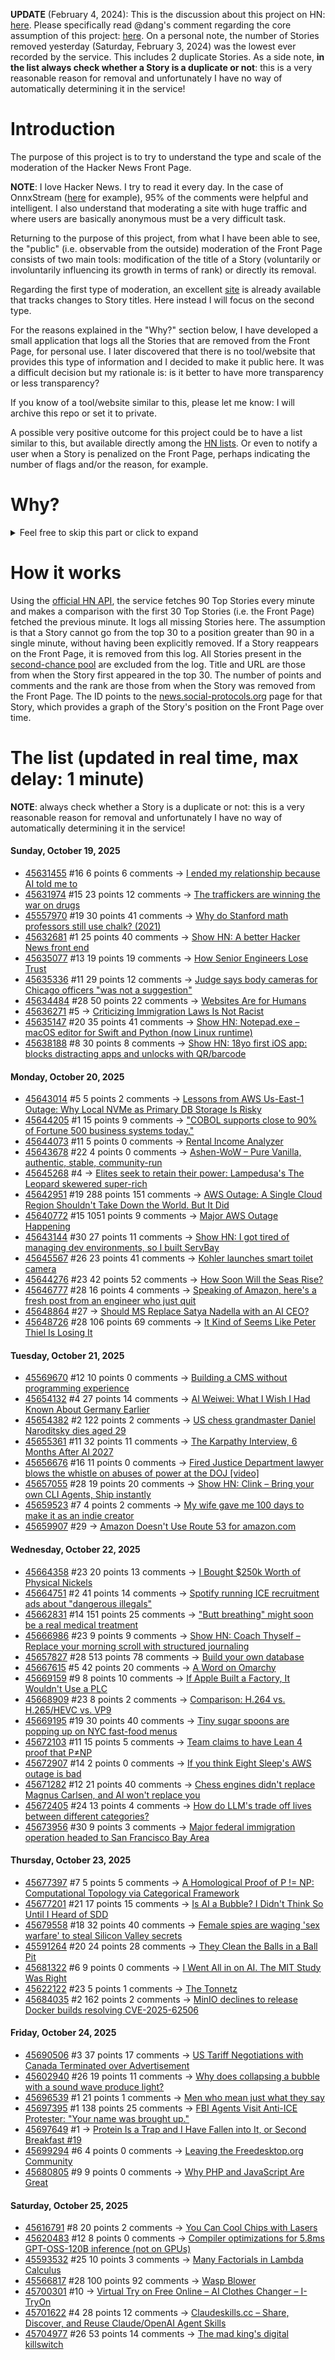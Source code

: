 **UPDATE** (February 4, 2024): This is the discussion about this project on HN: [here](https://news.ycombinator.com/item?id=39230513). Please specifically read @dang's comment regarding the core assumption of this project: [here](https://news.ycombinator.com/item?id=39231537). On a personal note, the number of Stories removed yesterday (Saturday, February 3, 2024) was the lowest ever recorded by the service. This includes 2 duplicate Stories. As a side note, **in the list always check whether a Story is a duplicate or not**: this is a very reasonable reason for removal and unfortunately I have no way of automatically determining it in the service!

# Introduction

The purpose of this project is to try to understand the type and scale of the moderation of the Hacker News Front Page.

**NOTE**: I love Hacker News. I try to read it every day. In the case of OnnxStream ([here](https://news.ycombinator.com/item?id=37752632) for example), 95% of the comments were helpful and intelligent. I also understand that moderating a site with huge traffic and where users are basically anonymous must be a very difficult task.

Returning to the purpose of this project, from what I have been able to see, the "public" (i.e. observable from the outside) moderation of the Front Page consists of two main tools: modification of the title of a Story (voluntarily or involuntarily influencing its growth in terms of rank) or directly its removal.

Regarding the first type of moderation, an excellent [site](https://hackernewstitles.netlify.app/) is already available that tracks changes to Story titles. Here instead I will focus on the second type.

For the reasons explained in the "Why?" section below, I have developed a small application that logs all the Stories that are removed from the Front Page, for personal use. I later discovered that there is no tool/website that provides this type of information and I decided to make it public here. It was a difficult decision but my rationale is: is it better to have more transparency or less transparency?

If you know of a tool/website similar to this, please let me know: I will archive this repo or set it to private.

A possible very positive outcome for this project could be to have a list similar to this, but available directly among the [HN lists](https://news.ycombinator.com/lists). Or even to notify a user when a Story is penalized on the Front Page, perhaps indicating the number of flags and/or the reason, for example.

# Why?

<details>
<summary>Feel free to skip this part or click to expand</summary>

A friend of mine posted two Stories on Hacker News related to OnnxStream (31 days apart), the first related to SDXL Turbo support and the second related to TinyLlama and Mistral 7B support.

In the case of the [first](https://news.ycombinator.com/item?id=38646969), the Story was among the first on the Front Page, until its title was changed from "Stable Diffusion Turbo on a Raspberry Pi Zero 2 generates an image in 29 minutes" to "OnnxStream: Stable Diffusion XL 1.0 Base on a Raspberry Pi Zero 2". This effectively "killed" the Story. One user pointed out that the new title didn't reflect the spirit of the Story (thanks @practice9).

In the case of the [second](https://news.ycombinator.com/item?id=38991145), the Story was in third place on the Front Page, less than an hour after the submission. In this case it was simply removed from the Front Page.

Having discovered this, perplexed, I sent an email to the moderator. @dang, who was very kind and quick in his response, explained to me that the Story had been flagged by users even without being explicitly [flagged], and that he could therefore only hypothesize the causes of the flag. His hypothesis was that (some?) users might be fed up with news related to LLMs.

While I have no reason to doubt Daniel's good faith, it's hard to believe that HN users would be tired of LLM-related news.

So I decided to develop a small console application to determine the frequency of this phenomenon (actually I was also motivated by the prospect of writing some C# code, after more than 2 years of complete abstinence). I subsequently discovered that there were no tools/websites that monitored this specific phenomenon and I therefore decided to make it public here.

</details>

# How it works

Using the [official HN API](https://github.com/HackerNews/API), the service fetches 90 Top Stories every minute and makes a comparison with the first 30 Top Stories (i.e. the Front Page) fetched the previous minute. It logs all missing Stories here. The assumption is that a Story cannot go from the top 30 to a position greater than 90 in a single minute, without having been explicitly removed. If a Story reappears on the Front Page, it is removed from this log. All Stories present in the [second-chance pool](https://news.ycombinator.com/pool) are excluded from the log. Title and URL are those from when the Story first appeared in the top 30. The number of points and comments and the rank are those from when the Story was removed from the Front Page. The ID points to the [news.social-protocols.org](https://news.social-protocols.org) page for that Story, which provides a graph of the Story's position on the Front Page over time.

# The list (updated in real time, max delay: 1 minute)

**NOTE**: always check whether a Story is a duplicate or not: this is a very reasonable reason for removal and unfortunately I have no way of automatically determining it in the service!

#### **Sunday, October 19, 2025**
<!-- HN:45631455:start -->
* [45631455](https://news.social-protocols.org/stats?id=45631455) #16 6 points 6 comments -> [I ended my relationship because AI told me to](https://jetwilliams.com/from-prayers-to-prompts/)<!-- HN:45631455:end --><!-- HN:45631974:start -->
* [45631974](https://news.social-protocols.org/stats?id=45631974) #15 23 points 12 comments -> [The traffickers are winning the war on drugs](https://www.economist.com/briefing/2025/10/16/the-traffickers-are-winning-the-war-on-drugs)<!-- HN:45631974:end --><!-- HN:45557970:start -->
* [45557970](https://news.social-protocols.org/stats?id=45557970) #19 30 points 41 comments -> [Why do Stanford math professors still use chalk? (2021)](https://stanforddaily.com/2021/10/17/why-do-stanford-math-professors-still-use-chalk/)<!-- HN:45557970:end --><!-- HN:45632681:start -->
* [45632681](https://news.social-protocols.org/stats?id=45632681) #1 25 points 40 comments -> [Show HN: A better Hacker News front end](https://hakkernieuws.vercel.app/top)<!-- HN:45632681:end --><!-- HN:45635077:start -->
* [45635077](https://news.social-protocols.org/stats?id=45635077) #13 19 points 19 comments -> [How Senior Engineers Lose Trust](https://tahahussain.substack.com/p/how-senior-engineers-lose-trust)<!-- HN:45635077:end --><!-- HN:45635336:start -->
* [45635336](https://news.social-protocols.org/stats?id=45635336) #11 29 points 12 comments -> [Judge says body cameras for Chicago officers "was not a suggestion"](https://www.cbsnews.com/chicago/news/judge-homeland-security-federal-agents-chicago-body-cameras/)<!-- HN:45635336:end --><!-- HN:45634484:start -->
* [45634484](https://news.social-protocols.org/stats?id=45634484) #28 50 points 22 comments -> [Websites Are for Humans](https://marcus-obst.de/blog/websites-are-for-humans)<!-- HN:45634484:end --><!-- HN:45636271:start -->
* [45636271](https://news.social-protocols.org/stats?id=45636271) #5 -> [Criticizing Immigration Laws Is Not Racist](https://www.maximepeabody.com/blog/immigration-in-canada)<!-- HN:45636271:end --><!-- HN:45635147:start -->
* [45635147](https://news.social-protocols.org/stats?id=45635147) #20 35 points 41 comments -> [Show HN: Notepad.exe – macOS editor for Swift and Python (now Linux runtime)](https://notepadexe.com/)<!-- HN:45635147:end --><!-- HN:45638188:start -->
* [45638188](https://news.social-protocols.org/stats?id=45638188) #8 30 points 8 comments -> [Show HN: 18yo first iOS app: blocks distracting apps and unlocks with QR/barcode](https://apps.apple.com/us/app/recode-screen-time-control/id6752352978)<!-- HN:45638188:end -->
#### **Monday, October 20, 2025**<!-- HN:45643014:start -->
* [45643014](https://news.social-protocols.org/stats?id=45643014) #5 5 points 2 comments -> [Lessons from AWS Us-East-1 Outage: Why Local NVMe as Primary DB Storage Is Risky](https://www.eloqdata.com/blog/2025/10/20/local-nvme-risky-for-database)<!-- HN:45643014:end --><!-- HN:45644205:start -->
* [45644205](https://news.social-protocols.org/stats?id=45644205) #1 15 points 9 comments -> ["COBOL supports close to 90% of Fortune 500 business systems today."](https://cobolcowboys.com/cobol-today/)<!-- HN:45644205:end --><!-- HN:45644073:start -->
* [45644073](https://news.social-protocols.org/stats?id=45644073) #11 5 points 0 comments -> [Rental Income Analyzer](https://www.rebux.app/)<!-- HN:45644073:end --><!-- HN:45643678:start -->
* [45643678](https://news.social-protocols.org/stats?id=45643678) #22 4 points 0 comments -> [Ashen-WoW – Pure Vanilla, authentic, stable, community-run](https://ashen-wow.space/en)<!-- HN:45643678:end --><!-- HN:45645268:start -->
* [45645268](https://news.social-protocols.org/stats?id=45645268) #4 -> [Elites seek to retain their power: Lampedusa's The Leopard skewered super-rich](https://www.bbc.com/culture/article/20250304-the-leopard-the-1958-italian-novel-that-skewered-the-super-rich)<!-- HN:45645268:end --><!-- HN:45642951:start -->
* [45642951](https://news.social-protocols.org/stats?id=45642951) #19 288 points 151 comments -> [AWS Outage: A Single Cloud Region Shouldn't Take Down the World. But It Did](https://faun.dev/c/news/devopslinks/aws-outage-a-single-cloud-region-shouldnt-take-down-the-world-but-it-did/)<!-- HN:45642951:end --><!-- HN:45640772:start -->
* [45640772](https://news.social-protocols.org/stats?id=45640772) #15 1051 points 9 comments -> [Major AWS Outage Happening](https://old.reddit.com/r/aws/comments/1obd3lx/dynamodb_down_useast1/)<!-- HN:45640772:end --><!-- HN:45643144:start -->
* [45643144](https://news.social-protocols.org/stats?id=45643144) #30 27 points 11 comments -> [Show HN: I got tired of managing dev environments, so I built ServBay](https://www.servbay.com)<!-- HN:45643144:end --><!-- HN:45645567:start -->
* [45645567](https://news.social-protocols.org/stats?id=45645567) #26 23 points 41 comments -> [Kohler launches smart toilet camera](https://techcrunch.com/2025/10/19/kohler-unveils-a-camera-for-your-toilet/)<!-- HN:45645567:end --><!-- HN:45644276:start -->
* [45644276](https://news.social-protocols.org/stats?id=45644276) #23 42 points 52 comments -> [How Soon Will the Seas Rise?](https://www.quantamagazine.org/how-soon-will-the-seas-rise-20251020/)<!-- HN:45644276:end --><!-- HN:45646777:start -->
* [45646777](https://news.social-protocols.org/stats?id=45646777) #28 16 points 4 comments -> [Speaking of Amazon, here's a fresh post from an engineer who just quit](https://nekrolm.github.io/blog.html)<!-- HN:45646777:end --><!-- HN:45648864:start -->
* [45648864](https://news.social-protocols.org/stats?id=45648864) #27 -> [Should MS Replace Satya Nadella with an AI CEO?](https://old.reddit.com/r/microsoftsucks/comments/1obsew3/should_ms_replace_satya_nadella_with_an_ai_ceo/)<!-- HN:45648864:end --><!-- HN:45648726:start -->
* [45648726](https://news.social-protocols.org/stats?id=45648726) #28 106 points 69 comments -> [It Kind of Seems Like Peter Thiel Is Losing It](https://futurism.com/future-society/peter-thiel-antichrist-lectures)<!-- HN:45648726:end -->
#### **Tuesday, October 21, 2025**
<!-- HN:45569670:start -->
* [45569670](https://news.social-protocols.org/stats?id=45569670) #12 10 points 0 comments -> [Building a CMS without programming experience](https://www.vibediary.dev/essays/cms)<!-- HN:45569670:end --><!-- HN:45654132:start -->
* [45654132](https://news.social-protocols.org/stats?id=45654132) #4 27 points 14 comments -> [AI Weiwei: What I Wish I Had Known About Germany Earlier](https://hyperallergic.com/1050197/what-i-wish-i-had-known-about-germany-earlier/)<!-- HN:45654132:end --><!-- HN:45654382:start -->
* [45654382](https://news.social-protocols.org/stats?id=45654382) #2 122 points 2 comments -> [US chess grandmaster Daniel Naroditsky dies aged 29](https://www.bbc.com/news/articles/c15pz8vpjp9o)<!-- HN:45654382:end --><!-- HN:45655361:start -->
* [45655361](https://news.social-protocols.org/stats?id=45655361) #11 32 points 11 comments -> [The Karpathy Interview, 6 Months After AI 2027](https://futuresearch.ai/ai-2027-6-months-later/)<!-- HN:45655361:end --><!-- HN:45656676:start -->
* [45656676](https://news.social-protocols.org/stats?id=45656676) #16 11 points 0 comments -> [Fired Justice Department lawyer blows the whistle on abuses of power at the DOJ [video]](https://www.youtube.com/watch?v=vcSHMkyM0aE)<!-- HN:45656676:end --><!-- HN:45657055:start -->
* [45657055](https://news.social-protocols.org/stats?id=45657055) #28 19 points 20 comments -> [Show HN: Clink – Bring your own CLI Agents, Ship instantly](https://clink.new)<!-- HN:45657055:end --><!-- HN:45659523:start -->
* [45659523](https://news.social-protocols.org/stats?id=45659523) #7 4 points 2 comments -> [My wife gave me 100 days to make it as an indie creator](https://blog.jacobstechtavern.com/p/my-wife-gave-me-100-days)<!-- HN:45659523:end --><!-- HN:45659907:start -->
* [45659907](https://news.social-protocols.org/stats?id=45659907) #29 -> [Amazon Doesn't Use Route 53 for amazon.com](https://www.dnscheck.co/blog/dns-monitoring/2025/10/21/aws-dog-food.html)<!-- HN:45659907:end -->
#### **Wednesday, October 22, 2025**
<!-- HN:45664358:start -->
* [45664358](https://news.social-protocols.org/stats?id=45664358) #23 20 points 13 comments -> [I Bought $250k Worth of Physical Nickels](https://twitter.com/opinioncasino/status/1980038177785000114)<!-- HN:45664358:end --><!-- HN:45664751:start -->
* [45664751](https://news.social-protocols.org/stats?id=45664751) #2 41 points 14 comments -> [Spotify running ICE recruitment ads about "dangerous illegals"](https://djmag.com/news/spotify-defends-running-ice-recruitment-ads-about-dangerous-illegals-part-of-us-government)<!-- HN:45664751:end --><!-- HN:45662831:start -->
* [45662831](https://news.social-protocols.org/stats?id=45662831) #14 151 points 25 comments -> ["Butt breathing" might soon be a real medical treatment](https://arstechnica.com/science/2025/10/butt-breathing-might-soon-be-a-real-medical-treatment/)<!-- HN:45662831:end --><!-- HN:45666986:start -->
* [45666986](https://news.social-protocols.org/stats?id=45666986) #23 9 points 9 comments -> [Show HN: Coach Thyself – Replace your morning scroll with structured journaling](https://thyself.coach/)<!-- HN:45666986:end --><!-- HN:45657827:start -->
* [45657827](https://news.social-protocols.org/stats?id=45657827) #28 513 points 78 comments -> [Build your own database](https://www.nan.fyi/database)<!-- HN:45657827:end --><!-- HN:45667615:start -->
* [45667615](https://news.social-protocols.org/stats?id=45667615) #5 42 points 20 comments -> [A Word on Omarchy](https://xn--gckvb8fzb.com/a-word-on-omarchy/)<!-- HN:45667615:end --><!-- HN:45669159:start -->
* [45669159](https://news.social-protocols.org/stats?id=45669159) #9 8 points 10 comments -> [If Apple Built a Factory, It Wouldn't Use a PLC](https://physical-ai.ghost.io/the-apple-factory-what-perfect-coordination-feels-like/)<!-- HN:45669159:end --><!-- HN:45668909:start -->
* [45668909](https://news.social-protocols.org/stats?id=45668909) #23 8 points 2 comments -> [Comparison: H.264 vs. H.265/HEVC vs. VP9](https://www.red5.net/blog/h264-vs-h265-vp9/)<!-- HN:45668909:end --><!-- HN:45669195:start -->
* [45669195](https://news.social-protocols.org/stats?id=45669195) #19 30 points 40 comments -> [Tiny sugar spoons are popping up on NYC fast-food menus](https://gothamist.com/news/tiny-sugar-spoons-are-popping-up-on-nyc-fast-food-menus-youre-being-warned)<!-- HN:45669195:end --><!-- HN:45672103:start -->
* [45672103](https://news.social-protocols.org/stats?id=45672103) #11 15 points 5 comments -> [Team claims to have Lean 4 proof that P≠NP](https://arxiv.org/abs/2510.17829)<!-- HN:45672103:end --><!-- HN:45672907:start -->
* [45672907](https://news.social-protocols.org/stats?id=45672907) #14 2 points 0 comments -> [If you think Eight Sleep's AWS outage is bad](https://manidoraisamy.com/aws-ai-outage.html)<!-- HN:45672907:end --><!-- HN:45671282:start -->
* [45671282](https://news.social-protocols.org/stats?id=45671282) #12 21 points 40 comments -> [Chess engines didn't replace Magnus Carlsen, and AI won't replace you](https://coding-with-ai.dev/posts/use-ai-like-magnus-carlsen/)<!-- HN:45671282:end --><!-- HN:45672405:start -->
* [45672405](https://news.social-protocols.org/stats?id=45672405) #24 13 points 4 comments -> [How do LLM's trade off lives between different categories?](https://arctotherium.substack.com/p/llm-exchange-rates-updated)<!-- HN:45672405:end --><!-- HN:45673956:start -->
* [45673956](https://news.social-protocols.org/stats?id=45673956) #30 9 points 3 comments -> [Major federal immigration operation headed to San Francisco Bay Area](https://www.sfchronicle.com/bayarea/article/sf-immigration-operation-21114328.php)<!-- HN:45673956:end -->
#### **Thursday, October 23, 2025**
<!-- HN:45677397:start -->
* [45677397](https://news.social-protocols.org/stats?id=45677397) #7 5 points 5 comments -> [A Homological Proof of P != NP: Computational Topology via Categorical Framework](https://arxiv.org/abs/2510.17829)<!-- HN:45677397:end --><!-- HN:45677201:start -->
* [45677201](https://news.social-protocols.org/stats?id=45677201) #21 17 points 15 comments -> [Is AI a Bubble? I Didn't Think So Until I Heard of SDD](https://hyperdev.matsuoka.com/p/is-ai-a-bubble-i-didnt-think-so-until)<!-- HN:45677201:end --><!-- HN:45679558:start -->
* [45679558](https://news.social-protocols.org/stats?id=45679558) #18 32 points 40 comments -> [Female spies are waging 'sex warfare' to steal Silicon Valley secrets](https://www.thetimes.com/us/american-politics/article/silicon-valley-spy-china-russia-2v03676kl)<!-- HN:45679558:end --><!-- HN:45591264:start -->
* [45591264](https://news.social-protocols.org/stats?id=45591264) #20 24 points 28 comments -> [They Clean the Balls in a Ball Pit](https://www.core77.com/posts/138608/Heres-How-They-Clean-the-Balls-in-a-Ball-Pit)<!-- HN:45591264:end --><!-- HN:45681322:start -->
* [45681322](https://news.social-protocols.org/stats?id=45681322) #6 9 points 0 comments -> [I Went All in on AI. The MIT Study Was Right](https://leadershiplighthouse.substack.com/p/i-went-all-in-on-ai-the-mit-study)<!-- HN:45681322:end --><!-- HN:45622122:start -->
* [45622122](https://news.social-protocols.org/stats?id=45622122) #23 5 points 1 comments -> [The Tonnetz](https://thetonnetz.com/)<!-- HN:45622122:end --><!-- HN:45684035:start -->
* [45684035](https://news.social-protocols.org/stats?id=45684035) #2 162 points 2 comments -> [MinIO declines to release Docker builds resolving CVE-2025-62506](https://github.com/minio/minio/issues/21647)<!-- HN:45684035:end -->
#### **Friday, October 24, 2025**
<!-- HN:45690506:start -->
* [45690506](https://news.social-protocols.org/stats?id=45690506) #3 37 points 17 comments -> [US Tariff Negotiations with Canada Terminated over Advertisement](https://www.bbc.com/news/articles/cdjrlmd4pmeo)<!-- HN:45690506:end --><!-- HN:45602940:start -->
* [45602940](https://news.social-protocols.org/stats?id=45602940) #26 19 points 11 comments -> [Why does collapsing a bubble with a sound wave produce light?](https://akshatjiwannotes.blogspot.com/2025/10/why-does-collapsing-bubble-with-sound.html)<!-- HN:45602940:end --><!-- HN:45696539:start -->
* [45696539](https://news.social-protocols.org/stats?id=45696539) #1 21 points 1 comments -> [Men who mean just what they say](https://journal.humancenteredtech.us/p/men-who-mean-just-what-they-say)<!-- HN:45696539:end --><!-- HN:45697395:start -->
* [45697395](https://news.social-protocols.org/stats?id=45697395) #1 138 points 25 comments -> [FBI Agents Visit Anti-ICE Protester: "Your name was brought up."](https://www.kenklippenstein.com/p/video-fbi-agents-visit-anti-ice-protester)<!-- HN:45697395:end --><!-- HN:45697649:start -->
* [45697649](https://news.social-protocols.org/stats?id=45697649) #1 -> [Protein Is a Trap and I Have Fallen into It, or Second Breakfast #19](https://buttondown.com/meghanmccarron/archive/protein-is-a-trap-and-i-have-fallen-into-it-or/)<!-- HN:45697649:end --><!-- HN:45699294:start -->
* [45699294](https://news.social-protocols.org/stats?id=45699294) #6 4 points 0 comments -> [Leaving the Freedesktop.org Community](https://vt.social/@lina/115431232807081648)<!-- HN:45699294:end --><!-- HN:45680805:start -->
* [45680805](https://news.social-protocols.org/stats?id=45680805) #9 9 points 0 comments -> [Why PHP and JavaScript Are Great](http://xahlee.info/comp/PHP_is_great.html)<!-- HN:45680805:end -->
#### **Saturday, October 25, 2025**
<!-- HN:45616791:start -->
* [45616791](https://news.social-protocols.org/stats?id=45616791) #8 20 points 2 comments -> [You Can Cool Chips with Lasers](https://spectrum.ieee.org/laser-cooling-chips)<!-- HN:45616791:end --><!-- HN:45620483:start -->
* [45620483](https://news.social-protocols.org/stats?id=45620483) #12 8 points 0 comments -> [Compiler optimizations for 5.8ms GPT-OSS-120B inference (not on GPUs)](https://furiosa.ai/blog/serving-gpt-oss-120b-at-5-8-ms-tpot-with-two-rngd-cards-compiler-optimizations-in-practice)<!-- HN:45620483:end --><!-- HN:45593532:start -->
* [45593532](https://news.social-protocols.org/stats?id=45593532) #25 10 points 3 comments -> [Many Factorials in Lambda Calculus](https://text.marvinborner.de/2025-10-08-12.html)<!-- HN:45593532:end --><!-- HN:45566817:start -->
* [45566817](https://news.social-protocols.org/stats?id=45566817) #28 100 points 92 comments -> [Wasp Blower](https://softsolder.com/2025/08/12/wasp-blower/)<!-- HN:45566817:end --><!-- HN:45700301:start -->
* [45700301](https://news.social-protocols.org/stats?id=45700301) #10 -> [Virtual Try on Free Online – AI Clothes Changer – I-TryOn](https://virtual-try-on.app/)<!-- HN:45700301:end --><!-- HN:45701622:start -->
* [45701622](https://news.social-protocols.org/stats?id=45701622) #4 28 points 12 comments -> [Claudeskills.cc – Share, Discover, and Reuse Claude/OpenAI Agent Skills](https://claudeskills.cc)<!-- HN:45701622:end --><!-- HN:45704977:start -->
* [45704977](https://news.social-protocols.org/stats?id=45704977) #26 53 points 14 comments -> [The mad king's digital killswitch](https://pluralistic.net/2025/10/20/post-american-internet/#huawei-with-american-characteristics)<!-- HN:45704977:end -->